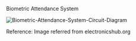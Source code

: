 Biometric Attendance System

![Biometric-Attendance-System-Circuit-Diagram](https://user-images.githubusercontent.com/70833253/155769361-d74dd129-84db-41cf-b74a-9743a1b70449.jpg)

Reference: Image referred from electronicshub.org
